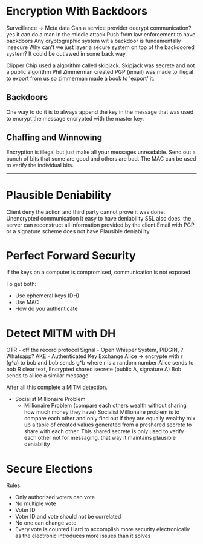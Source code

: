 # Encryption With Backdoors
Surveillance -> Meta data
Can a service provider decrypt communication? yes it can do a man in the middle attack
Push from law enforcement to have backdoors
Any cryptographic system wit a backdoor is fundamentally insecure
Why can't we just layer a secure system on top of the backdoored system? It could be outlawed in some back way.

Clipper Chip
used a algorithm called skipjack. Skipjack was secrete and not a public algorithm
Phil Zimmerman created PGP (email) was made to illegal to export from us so zimmerman made a book to 'export' it.

## Backdoors
One way to do it is to always append the key in the message that was used to encrypt the message encrypted with the master key.

## Chaffing and Winnowing
Encryption is illegal but just make all your messages unreadable. Send out a bunch of bits that some are good and others are bad. The MAC can be used to verify the individual bits.

----------
# Plausible Deniability
Client deny the action and third party cannot prove it was done.
Unencrypted communication it easy to have deniability
SSL also does. the server can reconstruct all information provided by the client
Email with PGP or a signature scheme does not have Plausible deniability
# Perfect Forward Security
If the keys on a computer is compromised, communication is not exposed

To get both:
- Use ephemeral keys (DH)
- Use MAC
- How do you authenticate
# Detect MITM with DH
OTR - off the record protocol
Signal - Open Whisper System, PIDGIN, ?Whatsapp?
AKE - Authenticated Key Exchange
Alice -> encrypte with r (g^a) to bob
and bob sends g^b
where r is a random number
Alice sends to bob R clear text, Encrypted shared secrete (public A, signature A)
Bob sends to allice a similar message

After all this complete a MITM detection.
- Socialist Millionaire Problem
	- Millionaire Problem (compare each others wealth without sharing how much money they have)
Socialist Millionaire problem is to compare each other and only find out if they are equally wealthy
mix up a table of created values generated from a preshared secrete to share with each other. This shared secrete is only used to verify each other not for messaging. that way it maintains plausible deniability
# Secure Elections
Rules:
- Only authorized voters can vote
- No multiple vote
- Voter ID
- Voter ID and vote should not be correlated
- No one can change vote
- Every vote is counted
Hard to accomplish more security electronically as the electronic introduces more issues than it solves